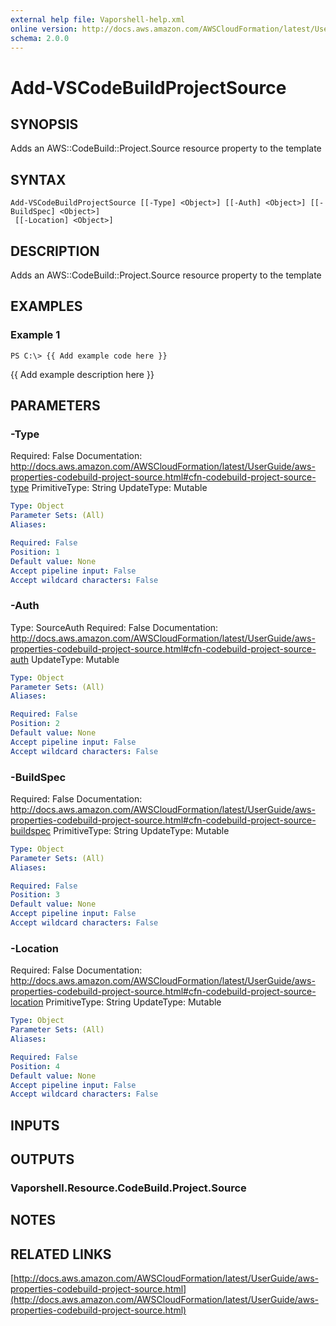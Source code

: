 ```yaml
---
external help file: Vaporshell-help.xml
online version: http://docs.aws.amazon.com/AWSCloudFormation/latest/UserGuide/aws-properties-codebuild-project-source.html
schema: 2.0.0
---
```


# Add-VSCodeBuildProjectSource

## SYNOPSIS
Adds an AWS::CodeBuild::Project.Source resource property to the template

## SYNTAX

```
Add-VSCodeBuildProjectSource [[-Type] <Object>] [[-Auth] <Object>] [[-BuildSpec] <Object>]
 [[-Location] <Object>]
```

## DESCRIPTION
Adds an AWS::CodeBuild::Project.Source resource property to the template

## EXAMPLES

### Example 1
```
PS C:\> {{ Add example code here }}
```

{{ Add example description here }}

## PARAMETERS

### -Type
Required: False
Documentation: http://docs.aws.amazon.com/AWSCloudFormation/latest/UserGuide/aws-properties-codebuild-project-source.html#cfn-codebuild-project-source-type
PrimitiveType: String
UpdateType: Mutable

```yaml
Type: Object
Parameter Sets: (All)
Aliases: 

Required: False
Position: 1
Default value: None
Accept pipeline input: False
Accept wildcard characters: False
```

### -Auth
Type: SourceAuth
Required: False
Documentation: http://docs.aws.amazon.com/AWSCloudFormation/latest/UserGuide/aws-properties-codebuild-project-source.html#cfn-codebuild-project-source-auth
UpdateType: Mutable

```yaml
Type: Object
Parameter Sets: (All)
Aliases: 

Required: False
Position: 2
Default value: None
Accept pipeline input: False
Accept wildcard characters: False
```

### -BuildSpec
Required: False
Documentation: http://docs.aws.amazon.com/AWSCloudFormation/latest/UserGuide/aws-properties-codebuild-project-source.html#cfn-codebuild-project-source-buildspec
PrimitiveType: String
UpdateType: Mutable

```yaml
Type: Object
Parameter Sets: (All)
Aliases: 

Required: False
Position: 3
Default value: None
Accept pipeline input: False
Accept wildcard characters: False
```

### -Location
Required: False
Documentation: http://docs.aws.amazon.com/AWSCloudFormation/latest/UserGuide/aws-properties-codebuild-project-source.html#cfn-codebuild-project-source-location
PrimitiveType: String
UpdateType: Mutable

```yaml
Type: Object
Parameter Sets: (All)
Aliases: 

Required: False
Position: 4
Default value: None
Accept pipeline input: False
Accept wildcard characters: False
```

## INPUTS

## OUTPUTS

### Vaporshell.Resource.CodeBuild.Project.Source

## NOTES

## RELATED LINKS

[http://docs.aws.amazon.com/AWSCloudFormation/latest/UserGuide/aws-properties-codebuild-project-source.html](http://docs.aws.amazon.com/AWSCloudFormation/latest/UserGuide/aws-properties-codebuild-project-source.html)

